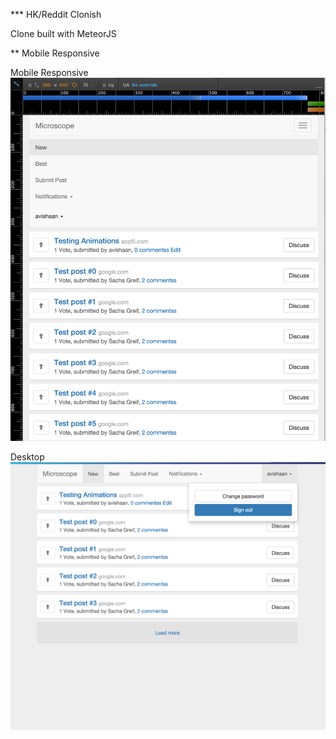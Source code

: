 *** HK/Reddit Clonish

Clone built with MeteorJS

** Mobile Responsive

Mobile Responsive
![alt text](./public/redditMobileresponsive.png "Mobile Responsive Screenshot")

Desktop
![alt text](./public/redditDesktop.png "Desktop Responsive Screenshot")
